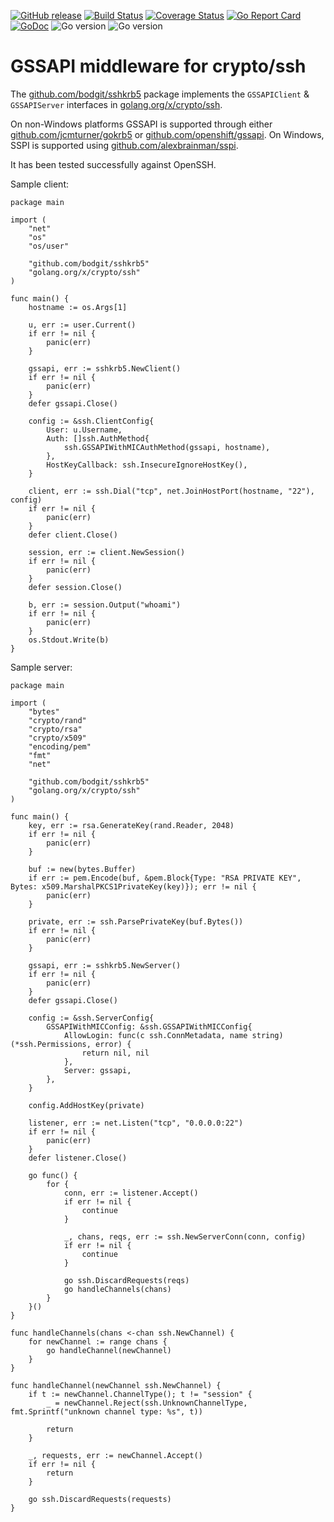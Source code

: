 [![GitHub release](https://img.shields.io/github/v/release/bodgit/sshkrb5)](https://github.com/bodgit/sshkrb5/releases)
[![Build Status](https://img.shields.io/github/actions/workflow/status/bodgit/sshkrb5/build.yml?branch=main)](https://github.com/bodgit/sshkrb5/actions?query=workflow%3ABuild)
[![Coverage Status](https://coveralls.io/repos/github/bodgit/sshkrb5/badge.svg?branch=main)](https://coveralls.io/github/bodgit/sshkrb5?branch=main)
[![Go Report Card](https://goreportcard.com/badge/github.com/bodgit/sshkrb5)](https://goreportcard.com/report/github.com/bodgit/sshkrb5)
[![GoDoc](https://godoc.org/github.com/bodgit/sshkrb5?status.svg)](https://godoc.org/github.com/bodgit/sshkrb5)
![Go version](https://img.shields.io/badge/Go-1.23-brightgreen.svg)
![Go version](https://img.shields.io/badge/Go-1.22-brightgreen.svg)

# GSSAPI middleware for crypto/ssh

The [github.com/bodgit/sshkrb5](https://godoc.org/github.com/bodgit/sshkrb5)
package implements the `GSSAPIClient` & `GSSAPIServer` interfaces in
[golang.org/x/crypto/ssh](https://godoc.org/golang.org/x/crypto/ssh).

On non-Windows platforms GSSAPI is supported through either
[github.com/jcmturner/gokrb5](https://github.com/jcmturner/gokrb5) or
[github.com/openshift/gssapi](https://github.com/openshift/gssapi). On
Windows, SSPI is supported using
[github.com/alexbrainman/sspi](https://github.com/alexbrainman/sspi).

It has been tested successfully against OpenSSH.

Sample client:

```golang
package main

import (
	"net"
	"os"
	"os/user"

	"github.com/bodgit/sshkrb5"
	"golang.org/x/crypto/ssh"
)

func main() {
	hostname := os.Args[1]

	u, err := user.Current()
	if err != nil {
		panic(err)
	}

	gssapi, err := sshkrb5.NewClient()
	if err != nil {
		panic(err)
	}
	defer gssapi.Close()

	config := &ssh.ClientConfig{
		User: u.Username,
		Auth: []ssh.AuthMethod{
			ssh.GSSAPIWithMICAuthMethod(gssapi, hostname),
		},
		HostKeyCallback: ssh.InsecureIgnoreHostKey(),
	}

	client, err := ssh.Dial("tcp", net.JoinHostPort(hostname, "22"), config)
	if err != nil {
		panic(err)
	}
	defer client.Close()

	session, err := client.NewSession()
	if err != nil {
		panic(err)
	}
	defer session.Close()

	b, err := session.Output("whoami")
	if err != nil {
		panic(err)
	}
	os.Stdout.Write(b)
}
```

Sample server:

```golang
package main

import (
	"bytes"
	"crypto/rand"
	"crypto/rsa"
	"crypto/x509"
	"encoding/pem"
	"fmt"
	"net"

	"github.com/bodgit/sshkrb5"
	"golang.org/x/crypto/ssh"
)

func main() {
	key, err := rsa.GenerateKey(rand.Reader, 2048)
	if err != nil {
		panic(err)
	}

	buf := new(bytes.Buffer)
	if err := pem.Encode(buf, &pem.Block{Type: "RSA PRIVATE KEY", Bytes: x509.MarshalPKCS1PrivateKey(key)}); err != nil {
		panic(err)
	}

	private, err := ssh.ParsePrivateKey(buf.Bytes())
	if err != nil {
		panic(err)
	}

	gssapi, err := sshkrb5.NewServer()
	if err != nil {
		panic(err)
	}
	defer gssapi.Close()

	config := &ssh.ServerConfig{
		GSSAPIWithMICConfig: &ssh.GSSAPIWithMICConfig{
			AllowLogin: func(c ssh.ConnMetadata, name string) (*ssh.Permissions, error) {
				return nil, nil
			},
			Server: gssapi,
		},
	}

	config.AddHostKey(private)

	listener, err := net.Listen("tcp", "0.0.0.0:22")
	if err != nil {
		panic(err)
	}
	defer listener.Close()

	go func() {
		for {
			conn, err := listener.Accept()
			if err != nil {
				continue
			}

			_, chans, reqs, err := ssh.NewServerConn(conn, config)
			if err != nil {
				continue
			}

			go ssh.DiscardRequests(reqs)
			go handleChannels(chans)
		}
	}()
}

func handleChannels(chans <-chan ssh.NewChannel) {
	for newChannel := range chans {
		go handleChannel(newChannel)
	}
}

func handleChannel(newChannel ssh.NewChannel) {
	if t := newChannel.ChannelType(); t != "session" {
		_ = newChannel.Reject(ssh.UnknownChannelType, fmt.Sprintf("unknown channel type: %s", t))

		return
	}

	_, requests, err := newChannel.Accept()
	if err != nil {
		return
	}

	go ssh.DiscardRequests(requests)
}
```
